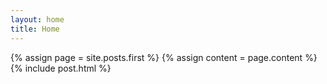 ```yaml
---
layout: home
title: Home
---
```


{% assign page = site.posts.first %}
{% assign content = page.content %}
{% include post.html %}
